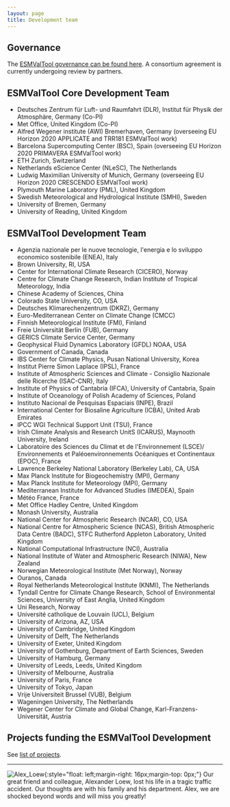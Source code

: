 ```yaml
---
layout: page
title: Development team
---
```


## Governance

The [ESMValTool governance can be found here](/assets/pdf/ESMValTool_Governance.pdf). A consortium agreement is
currently undergoing review by partners.

## ESMValTool Core Development Team

* Deutsches Zentrum für Luft- und Raumfahrt (DLR), Institut für Physik der Atmosphäre, Germany (Co-PI)
* Met Office, United Kingdom (Co-PI)
* Alfred Wegener institute (AWI) Bremerhaven, Germany (overseeing EU Horizon 2020 APPLICATE and TRR181 ESMValTool work)
* Barcelona Supercomputing Center (BSC), Spain (overseeing EU Horizon 2020 PRIMAVERA ESMValTool work)
* ETH Zurich, Switzerland
* Netherlands eScience Center (NLeSC), The Netherlands
* Ludwig Maximilian University of Munich, Germany (overseeing EU Horizon 2020 CRESCENDO ESMValTool work)
* Plymouth Marine Laboratory (PML), United Kingdom
* Swedish Meteorological and Hydrological Institute (SMHI), Sweden
* University of Bremen, Germany
* University of Reading, United Kingdom

## ESMValTool Development Team

* Agenzia nazionale per le nuove tecnologie, l'energia e lo sviluppo economico sostenibile (ENEA), Italy
* Brown University, RI, USA
* Center for International Climate Research (CICERO), Norway
* Centre for Climate Change Research, Indian Institute of Tropical Meteorology, India
* Chinese Academy of Sciences, China
* Colorado State University, CO, USA
* Deutsches Klimarechenzentrum (DKRZ), Germany
* Euro-Mediterranean Center on Climate Change (CMCC)
* Finnish Meteorological Institute (FMI), Finland
* Freie Universität Berlin (FUB), Germany
* GERICS Climate Service Center, Germany
* Geophysical Fluid Dynamics Laboratory (GFDL) NOAA, USA
* Government of Canada, Canada
* IBS Center for Climate Physics, Pusan National University, Korea
* Institut Pierre Simon Laplace (IPSL), France
* Institute of Atmospheric Sciences and Climate - Consiglio Nazionale delle Ricerche (ISAC-CNR), Italy
* Institute of Physics of Cantabria (IFCA), University of Cantabria, Spain
* Institute of Oceanology of Polish Academy of Sciences, Poland
* Instituto Nacional de Pesquisas Espaciais (INPE), Brazil
* International Center for Biosaline Agriculture (ICBA), United Arab Emirates
* IPCC WGI Technical Support Unit (TSU), France
* Irish Climate Analysis and Research UnitS (ICARUS), Maynooth University, Ireland
* Laboratoire des Sciences du Climat et de l'Environnement (LSCE)/ Environnements et Paléoenvironnements Océaniques et Continentaux (EPOC), France
* Lawrence Berkeley National Laboratory (Berkeley Lab), CA, USA
* Max Planck Institute for Biogeochemistry (MPI), Germany
* Max Planck Institute for Meteorology (MPI), Germany
* Mediterranean Institute for Advanced Studies (IMEDEA), Spain
* Météo France, France
* Met Office Hadley Centre, United Kingdom
* Monash University, Australia
* National Center for Atmospheric Research (NCAR), CO, USA
* National Centre for Atmospheric Science (NCAS), British Atmospheric Data Centre (BADC), STFC Rutherford Appleton Laboratory, United Kingdom
* National Computational Infrastructure (NCI), Australia
* National Institute of Water and Atmospheric Research (NIWA), New Zealand
* Norwegian Meteorological Institute (Met Norway), Norway
* Ouranos, Canada
* Royal Netherlands Meteorological Institute (KNMI), The Netherlands
* Tyndall Centre for Climate Change Research, School of Environmental Sciences, University of East Anglia, United Kingdom
* Uni Research, Norway
* Université catholique de Louvain (UCL), Belgium
* University of Arizona, AZ, USA
* University of Cambridge, United Kingdom
* University of Delft, The Netherlands
* University of Exeter, United Kingdom
* University of Gothenburg, Department of Earth Sciences, Sweden
* University of Hamburg, Germany
* University of Leeds, Leeds, United Kingdom
* University of Melbourne, Australia
* University of Paris, France
* University of Tokyo, Japan
* Vrije Universiteit Brussel (VUB), Belgium
* Wageningen University, The Netherlands
* Wegener Center for Climate and Global Change, Karl-Franzens-Universität, Austria

## Projects funding the ESMValTool Development

See [list of projects](/acknowledgements).

---

![Alex_Loew](/assets/img/Alex_trauer.jpg){:style="float: left;margin-right: 16px;margin-top: 0px;"}
Our great friend and colleague, Alexander Loew, lost his life in a tragic traffic accident.
Our thoughts are with his family and his department.
Alex, we are shocked beyond words and will miss you greatly!
